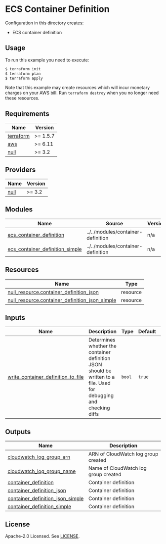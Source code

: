 # ECS Container Definition

Configuration in this directory creates:

- ECS container definition

## Usage

To run this example you need to execute:

```bash
$ terraform init
$ terraform plan
$ terraform apply
```

Note that this example may create resources which will incur monetary charges on your AWS bill. Run `terraform destroy` when you no longer need these resources.

<!-- BEGIN_TF_DOCS -->
## Requirements

| Name | Version |
|------|---------|
| <a name="requirement_terraform"></a> [terraform](#requirement\_terraform) | >= 1.5.7 |
| <a name="requirement_aws"></a> [aws](#requirement\_aws) | >= 6.11 |
| <a name="requirement_null"></a> [null](#requirement\_null) | >= 3.2 |

## Providers

| Name | Version |
|------|---------|
| <a name="provider_null"></a> [null](#provider\_null) | >= 3.2 |

## Modules

| Name | Source | Version |
|------|--------|---------|
| <a name="module_ecs_container_definition"></a> [ecs\_container\_definition](#module\_ecs\_container\_definition) | ../../modules/container-definition | n/a |
| <a name="module_ecs_container_definition_simple"></a> [ecs\_container\_definition\_simple](#module\_ecs\_container\_definition\_simple) | ../../modules/container-definition | n/a |

## Resources

| Name | Type |
|------|------|
| [null_resource.container_definition_json](https://registry.terraform.io/providers/hashicorp/null/latest/docs/resources/resource) | resource |
| [null_resource.container_definition_json_simple](https://registry.terraform.io/providers/hashicorp/null/latest/docs/resources/resource) | resource |

## Inputs

| Name | Description | Type | Default | Required |
|------|-------------|------|---------|:--------:|
| <a name="input_write_container_definition_to_file"></a> [write\_container\_definition\_to\_file](#input\_write\_container\_definition\_to\_file) | Determines whether the container definition JSON should be written to a file. Used for debugging and checking diffs | `bool` | `true` | no |

## Outputs

| Name | Description |
|------|-------------|
| <a name="output_cloudwatch_log_group_arn"></a> [cloudwatch\_log\_group\_arn](#output\_cloudwatch\_log\_group\_arn) | ARN of CloudWatch log group created |
| <a name="output_cloudwatch_log_group_name"></a> [cloudwatch\_log\_group\_name](#output\_cloudwatch\_log\_group\_name) | Name of CloudWatch log group created |
| <a name="output_container_definition"></a> [container\_definition](#output\_container\_definition) | Container definition |
| <a name="output_container_definition_json"></a> [container\_definition\_json](#output\_container\_definition\_json) | Container definition |
| <a name="output_container_definition_json_simple"></a> [container\_definition\_json\_simple](#output\_container\_definition\_json\_simple) | Container definition |
| <a name="output_container_definition_simple"></a> [container\_definition\_simple](#output\_container\_definition\_simple) | Container definition |
<!-- END_TF_DOCS -->

## License

Apache-2.0 Licensed. See [LICENSE](https://github.com/terraform-aws-modules/terraform-aws-ecs/blob/master/LICENSE).
